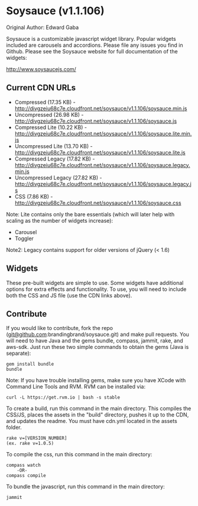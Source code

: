 # Soysauce (v1.1.106)
Original Author: Edward Gaba

Soysauce is a customizable javascript widget library. Popular widgets included are carousels and accordions. Please file any issues you find in Github. Please see the Soysauce website for full documentation of the widgets:

http://www.soysaucejs.com/

## Current CDN URLs
* Compressed (17.35 KB) - http://divgzeiu68c7e.cloudfront.net/soysauce/v1.1.106/soysauce.min.js
* Uncompressed (26.98 KB) - http://divgzeiu68c7e.cloudfront.net/soysauce/v1.1.106/soysauce.js
* Compressed Lite (10.22 KB) - http://divgzeiu68c7e.cloudfront.net/soysauce/v1.1.106/soysauce.lite.min.js
* Uncompressed Lite (13.70 KB) - http://divgzeiu68c7e.cloudfront.net/soysauce/v1.1.106/soysauce.lite.js
* Compressed Legacy (17.82 KB) - http://divgzeiu68c7e.cloudfront.net/soysauce/v1.1.106/soysauce.legacy.min.js
* Uncompressed Legacy (27.82 KB) - http://divgzeiu68c7e.cloudfront.net/soysauce/v1.1.106/soysauce.legacy.js
* CSS (7.86 KB) - http://divgzeiu68c7e.cloudfront.net/soysauce/v1.1.106/soysauce.css

Note: Lite contains only the bare essentials (which will later help with scaling as the number of widgets increase):
* Carousel
* Toggler

Note2: Legacy contains support for older versions of jQuery (< 1.6)

## Widgets
These pre-built widgets are simple to use. Some widgets have additional options for extra effects and functionality. To use, you will need to include both the CSS and JS file (use the CDN links above).

## Contribute
If you would like to contribute, fork the repo (git@github.com:brandingbrand/soysauce.git) and make pull requests. You will need to have Java and the gems bundle, compass, jammit, rake, and aws-sdk. Just run these two simple commands to obtain the gems (Java is separate):

	gem install bundle
	bundle

Note: If you have trouble installing gems, make sure you have XCode with Command Line Tools and RVM. RVM can be installed via:

	curl -L https://get.rvm.io | bash -s stable

To create a build, run this command in the main directory. This compiles the CSS/JS, places the assets in the "build" directory, pushes it up to the CDN, and updates the readme. You must have cdn.yml located in the assets folder.

	rake v=[VERSION_NUMBER]
	(ex. rake v=1.0.5)

To compile the css, run this command in the main directory:

	compass watch
		-OR-
	compass compile

To bundle the javascript, run this command in the main directory:

	jammit

